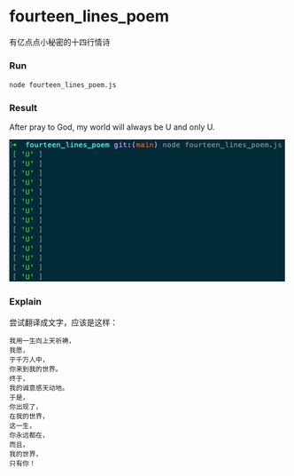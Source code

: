 # fourteen_lines_poem
有亿点点小秘密的十四行情诗


### Run
```bash
node fourteen_lines_poem.js
```


### Result
After pray to God, my world will always be U and only U.

![my world is always U and only U!](./my-world-is-always-u-and-only-u.jpg)


### Explain
尝试翻译成文字，应该是这样：

```
我用一生向上天祈祷，
我愿，
于千万人中，
你来到我的世界。
终于，
我的诚意感天动地。
于是，
你出现了，
在我的世界，
这一生， 
你永远都在， 
而且， 
我的世界，
只有你！
```
